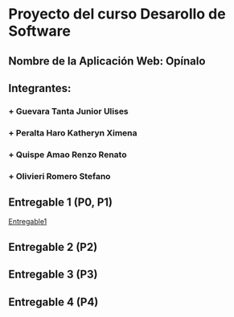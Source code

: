 # Proyecto del curso Desarollo de Software
## Nombre de la Aplicación Web: Opínalo
## Integrantes:
### + Guevara Tanta Junior Ulises
### + Peralta Haro Katheryn Ximena
### + Quispe Amao Renzo Renato
### + Olivieri Romero Stefano

## Entregable 1 (P0, P1)

[Entregable1](https://github.com/SoftwareDevelopmentGroup/Opinalo/tree/main/entregable1)

## Entregable 2 (P2)
## Entregable 3 (P3)
## Entregable 4 (P4)
